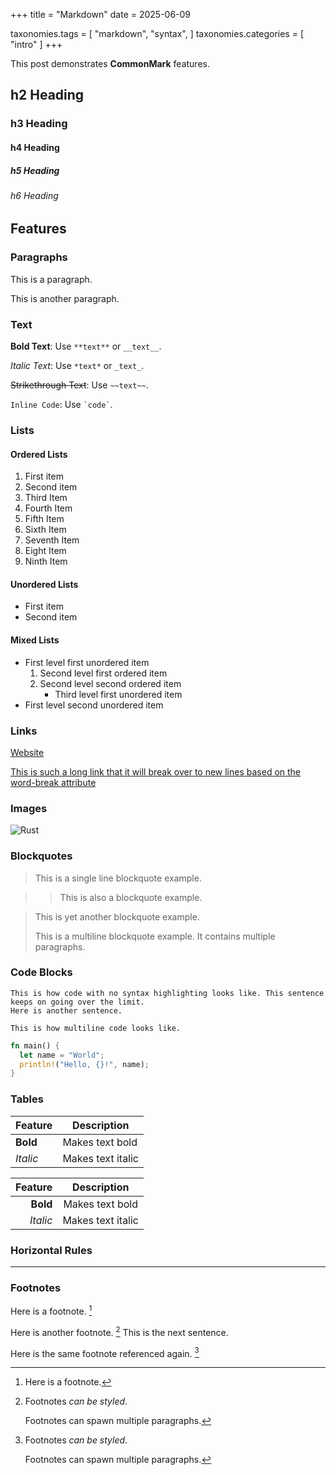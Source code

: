 +++
title = "Markdown"
date = 2025-06-09

taxonomies.tags = [
  "markdown",
  "syntax",
]
taxonomies.categories = [
  "intro"
]
+++

This post demonstrates **CommonMark** features.

## h2 Heading

### h3 Heading

#### h4 Heading

##### h5 Heading

###### h6 Heading

## Features

### Paragraphs

This is a paragraph.

This is another paragraph.

### Text

**Bold Text**: Use `**text**` or `__text__`.

_Italic Text_: Use `*text*` or `_text_`.

~~Strikethrough Text~~: Use `~~text~~`.

`Inline Code`: Use `` `code` ``.

### Lists

#### Ordered Lists

1. First item
2. Second item
3. Third Item
4. Fourth Item
5. Fifth Item
6. Sixth Item
7. Seventh Item
8. Eight Item
9. Ninth Item

#### Unordered Lists

- First item
- Second item

#### Mixed Lists

- First level first unordered item
  1. Second level first ordered item
  2. Second level second ordered item
     - Third level first unordered item
- First level second unordered item

### Links

[Website](https://www.example.com)

[This is such a long link that it will break over to new lines based on the word-break attribute](https:/www.example.com)

### Images

![Rust](/posts/rust.png)

### Blockquotes

> This is a single line blockquote example.

> > This is also a blockquote example.

> This is yet another blockquote example.
>
> This is a multiline blockquote example. It contains multiple paragraphs.

### Code Blocks

```text
This is how code with no syntax highlighting looks like. This sentence keeps on going over the limit.
Here is another sentence.

This is how multiline code looks like.
```

```rust
fn main() {
  let name = "World";
  println!("Hello, {}!", name);
}
```

### Tables

| Feature  | Description       |
| -------- | ----------------- |
| **Bold** | Makes text bold   |
| _Italic_ | Makes text italic |

|  Feature |    Description    |
| -------: | :---------------: |
| **Bold** |  Makes text bold  |
| _Italic_ | Makes text italic |

### Horizontal Rules

---

### Footnotes

Here is a footnote. [^1]

Here is another footnote. [^2] This is the next sentence.

Here is the same footnote referenced again. [^2]

[^1]: Here is a footnote.

[^2]: Footnotes _can be styled_.

    Footnotes can spawn multiple paragraphs.
